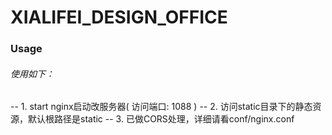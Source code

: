 # XIALIFEI_DESIGN_OFFICE

### Usage
###### 使用如下：
-- 1. start nginx启动改服务器( 访问端口: 1088 )
-- 2. 访问static目录下的静态资源，默认根路径是static
-- 3. 已做CORS处理，详细请看conf/nginx.conf
